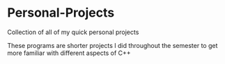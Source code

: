# Personal-Projects
Collection of all of my quick personal projects

These programs are shorter projects I did throughout the semester to get more familiar with different aspects of C++
